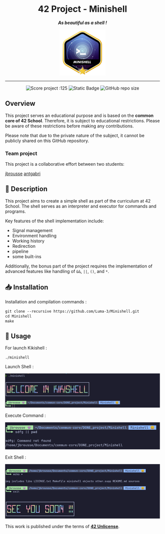 <h1 align="center">
	42 Project - Minishell
</h1>

<p align="center">
	<b><i> As beautiful as a shell !</i></b>
</p>

<p align="center">
	<img src="https://github.com/luma-3/Minishell/blob/main/img/minishellm.png" alt="mimishell_logo" />
</p>

---
<p align="center">
	<img src="https://img.shields.io/badge/Score-125-blue?style=flat-square&logo=42" alt="Score project :125"/>
	<img alt="Static Badge" src="https://img.shields.io/badge/Outstanding-3-blue?style=flat-square&logo=42">
	<img alt="GitHub repo size" src="https://img.shields.io/github/repo-size/Luma-3/Minishell?style=flat-square&logo=github">
</p>




## Overview

This project serves an educational purpose and is based on the **common core of 42 School**. Therefore, it is subject to educational restrictions. Please be aware of these restrictions before making any contributions.

Please note that due to the private nature of the subject, it cannot be publicly shared on this GitHub repository.

### Team project

This project is a collaborative effort between two students:

[jbrousse](https://profile.intra.42.fr/users/jbrousse)
[antgabri](https://profile.intra.42.fr/users/antgabri)


## 📄 Description

This project aims to create a simple shell as part of the curriculum at 42 School. The shell serves as an interpreter and executor for commands and programs.

Key features of the shell implementation include:
- Signal management
- Environment handling
- Working history
- Redirection
- pipeline
- some built-ins

Additionally, the bonus part of the project requires the implementation of advanced features like handling of `&&`, `||`, `()`, and `*`.

## 📥 Installation

Installation and compilation commands :

```
git clone --recursive https://github.com/Luma-3/Minishell.git
cd Minishell
make
```


## 🦆 Usage

For launch Kikishell :
```
./minishell
```

Launch Shell :
<p align="center">
	<img src="https://github.com/Luma-3/Minishell/blob/main/img/Screenshot%20from%202024-04-24%2017-51-33.png" alt="launch shell"/>
</p>

Execute Command :
<p align="center">
	<img src="https://github.com/Luma-3/Minishell/blob/main/img/Screenshot%20from%202024-04-24%2017-52-28.png" alt="CMD exec"/>
</p>

Exit Shell :
<p align="center">
	<img src="https://github.com/Luma-3/Minishell/blob/main/img/Screenshot%20from%202024-04-24%2017-50-21.png" alt="exit shell"/>
</p>


This work is published under the terms of **[42 Unlicense](https://github.com/gcamerli/42unlicense)**.

